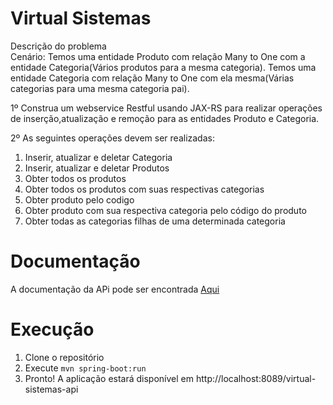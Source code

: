 # Virtual Sistemas
Descrição do problema<br/>
Cenário:
Temos uma entidade Produto com relação Many to One com a entidade Categoria(Vários produtos para a mesma categoria).
Temos uma entidade Categoria com relação Many to One com ela mesma(Várias categorias para uma mesma categoria pai).

1º Construa um webservice Restful usando JAX-RS  para realizar operações de inserção,atualização e remoção para as entidades Produto e Categoria.

2º As seguintes operações devem ser realizadas:

1) Inserir, atualizar e deletar Categoria
2) Inserir, atualizar e deletar Produtos
3) Obter todos os produtos  
4) Obter todos os produtos com suas respectivas categorias
5) Obter produto pelo codigo
6) Obter produto com sua respectiva categoria pelo código do produto
7) Obter todas as categorias filhas de uma determinada categoria

# Documentação
A documentação da APi pode ser encontrada [Aqui](https://documenter.getpostman.com/view/2133831/virtualsistemas/RVfyAUpQ#cfea8481-6080-40cb-efb6-b86400a5b660)

# Execução
1. Clone o repositório</br>
2. Execute <code>mvn spring-boot:run</code>
3. Pronto! A aplicação estará disponível em http://localhost:8089/virtual-sistemas-api

